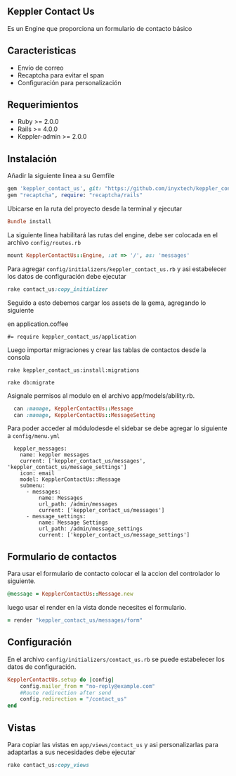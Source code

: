 ## Keppler Contact Us

Es un Engine que proporciona un formulario de contacto básico

## Caracteristicas

- Envío de correo
- Recaptcha para evitar el span
- Configuración para personalización

## Requerimientos

* Ruby >= 2.0.0
* Rails >= 4.0.0
* Keppler-admin >= 2.0.0

## Instalación

Añadir la siguiente linea a su Gemfile

```ruby
gem 'keppler_contact_us', git: "https://github.com/inyxtech/keppler_contact_us.git", branch: 'update'
gem "recaptcha", require: "recaptcha/rails"
```

Ubicarse en la ruta del proyecto desde la terminal y ejecutar

```ruby
Bundle install
```

La siguiente linea habilitará las rutas del engine, debe ser colocada en el archivo `config/routes.rb`

```ruby
mount KepplerContactUs::Engine, :at => '/', as: 'messages'
```

Para agregar `config/initializers/keppler_contact_us.rb` y asi estabelecer los datos de configuración debe ejecutar

```ruby
rake contact_us:copy_initializer
```

Seguido a esto debemos cargar los assets de la gema, agregando lo siguiente

en application.coffee

```
#= require keppler_contact_us/application
```

Luego importar migraciones y crear las tablas de contactos desde la consola

```
rake keppler_contact_us:install:migrations
```
```
rake db:migrate

```
Asignale permisos al modulo en el archivo app/models/ability.rb.

```ruby
  can :manage, KepplerContactUs::Message
  can :manage, KepplerContactUs::MessageSetting
```

Para poder acceder al módulodesde el sidebar se debe agregar lo siguiente a `config/menu.yml`

```
  keppler_messages:
    name: keppler messages
    current: ['keppler_contact_us/messages', 'keppler_contact_us/message_settings']
    icon: email
    model: KepplerContactUs::Message
    submenu:
      - messages:
          name: Messages
          url_path: /admin/messages
          current: ['keppler_contact_us/messages']
      - message_settings:
          name: Message Settings
          url_path: /admin/message_settings
          current: ['keppler_contact_us/message_settings']
```

## Formulario de contactos
Para usar el formulario de contacto colocar el la accion del controlador lo siguiente.

```ruby
@message = KepplerContactUs::Message.new
```
luego usar el render en la vista donde necesites el formulario.

```ruby
= render "keppler_contact_us/messages/form"
```

## Configuración

En el archivo `config/initializers/contact_us.rb` se puede estabelecer los datos de configuración.

```ruby
KepplerContactUs.setup do |config|
	config.mailer_from = "no-reply@example.com"
	#Route redirection after send
	config.redirection = "/contact_us"
end
```

## Vistas

Para copiar las vistas en `app/views/contact_us` y asi personalizarlas para adaptarlas a sus necesidades debe ejecutar

```ruby
rake contact_us:copy_views
```

